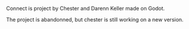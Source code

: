 Connect is project by Chester and Darenn Keller made on Godot.

The project is abandonned, but chester is still working on a new version.
